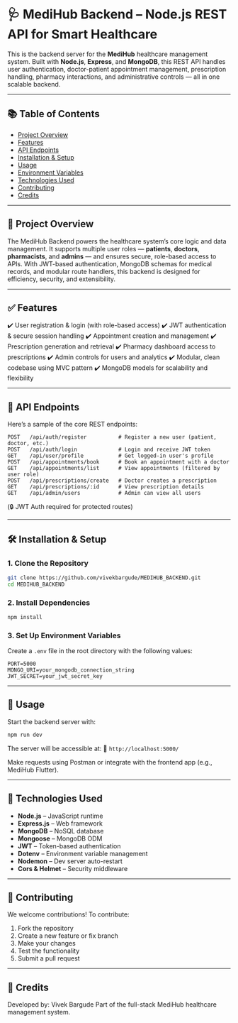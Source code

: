 
# 🩺 MediHub Backend – Node.js REST API for Smart Healthcare

This is the backend server for the **MediHub** healthcare management system. Built with **Node.js**, **Express**, and **MongoDB**, this REST API handles user authentication, doctor-patient appointment management, prescription handling, pharmacy interactions, and administrative controls — all in one scalable backend.

---

## 📚 Table of Contents

* [Project Overview](#project-overview)
* [Features](#features)
* [API Endpoints](#api-endpoints)
* [Installation & Setup](#installation--setup)
* [Usage](#usage)
* [Environment Variables](#environment-variables)
* [Technologies Used](#technologies-used)
* [Contributing](#contributing)
* [Credits](#credits)

---

## 📌 Project Overview

The MediHub Backend powers the healthcare system’s core logic and data management. It supports multiple user roles — **patients**, **doctors**, **pharmacists**, and **admins** — and ensures secure, role-based access to APIs. With JWT-based authentication, MongoDB schemas for medical records, and modular route handlers, this backend is designed for efficiency, security, and extensibility.

---

## ✅ Features

✔️ User registration & login (with role-based access)
✔️ JWT authentication & secure session handling
✔️ Appointment creation and management
✔️ Prescription generation and retrieval
✔️ Pharmacy dashboard access to prescriptions
✔️ Admin controls for users and analytics
✔️ Modular, clean codebase using MVC pattern
✔️ MongoDB models for scalability and flexibility

---

## 📡 API Endpoints

Here’s a sample of the core REST endpoints:

```
POST   /api/auth/register          # Register a new user (patient, doctor, etc.)
POST   /api/auth/login             # Login and receive JWT token
GET    /api/user/profile           # Get logged-in user's profile
POST   /api/appointments/book      # Book an appointment with a doctor
GET    /api/appointments/list      # View appointments (filtered by user role)
POST   /api/prescriptions/create   # Doctor creates a prescription
GET    /api/prescriptions/:id      # View prescription details
GET    /api/admin/users            # Admin can view all users
```

(🔒 JWT Auth required for protected routes)

---

## 🛠 Installation & Setup

### 1. Clone the Repository

```bash
git clone https://github.com/vivekbargude/MEDIHUB_BACKEND.git
cd MEDIHUB_BACKEND
```

### 2. Install Dependencies

```bash
npm install
```

### 3. Set Up Environment Variables

Create a `.env` file in the root directory with the following values:

```
PORT=5000
MONGO_URI=your_mongodb_connection_string
JWT_SECRET=your_jwt_secret_key
```

---

## 🚀 Usage

Start the backend server with:

```bash
npm run dev
```

The server will be accessible at:
📍 `http://localhost:5000/`

Make requests using Postman or integrate with the frontend app (e.g., MediHub Flutter).

---

## 🧠 Technologies Used

* **Node.js** – JavaScript runtime
* **Express.js** – Web framework
* **MongoDB** – NoSQL database
* **Mongoose** – MongoDB ODM
* **JWT** – Token-based authentication
* **Dotenv** – Environment variable management
* **Nodemon** – Dev server auto-restart
* **Cors & Helmet** – Security middleware

---

## 🤝 Contributing

We welcome contributions! To contribute:

1. Fork the repository
2. Create a new feature or fix branch
3. Make your changes
4. Test the functionality
5. Submit a pull request

---

## 🙌 Credits

Developed by: Vivek Bargude
Part of the full-stack MediHub healthcare management system.

